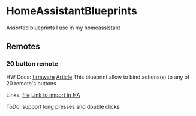# HomeAssistantBlueprints
Assorted blueprints I use in my homeassistant

## Remotes 

### 20 button remote 

HW Docs: [firmware](https://github.com/diyruz/freepad) [Article](https://modkam.ru/2019/11/13/pult-zigbee-v2-prosto-otlomi-lishnee/)
This blueprint allow to bind actions(s) to any of 20 remote's buttons

Links: [file](https://github.com/Gromina/HomeAssistantBlueprints/blob/master/remotes/20-button-zigbee.yaml) [Link to import in HA](https://raw.githubusercontent.com/Gromina/HomeAssistantBlueprints/master/remotes/20-button-zigbee.yaml)

ToDo: support long presses and double clicks
